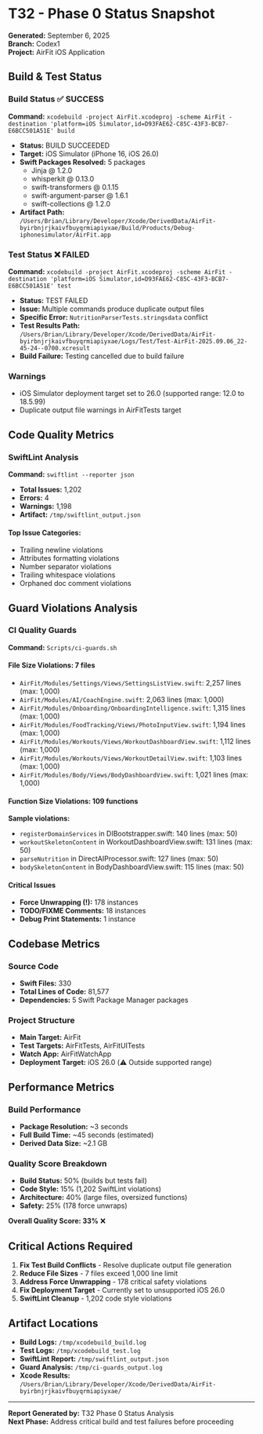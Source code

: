 # T32 - Phase 0 Status Snapshot

**Generated:** September 6, 2025  
**Branch:** Codex1  
**Project:** AirFit iOS Application  

## Build & Test Status

### Build Status ✅ SUCCESS
**Command:** `xcodebuild -project AirFit.xcodeproj -scheme AirFit -destination 'platform=iOS Simulator,id=D93FAE62-C85C-43F3-BCB7-E6BCC501A51E' build`

- **Status:** BUILD SUCCEEDED
- **Target:** iOS Simulator (iPhone 16, iOS 26.0)
- **Swift Packages Resolved:** 5 packages
  - Jinja @ 1.2.0
  - whisperkit @ 0.13.0
  - swift-transformers @ 0.1.15
  - swift-argument-parser @ 1.6.1
  - swift-collections @ 1.2.0
- **Artifact Path:** `/Users/Brian/Library/Developer/Xcode/DerivedData/AirFit-byirbnjrjkaivfbuyqrmiapiyxae/Build/Products/Debug-iphonesimulator/AirFit.app`

### Test Status ❌ FAILED
**Command:** `xcodebuild -project AirFit.xcodeproj -scheme AirFit -destination 'platform=iOS Simulator,id=D93FAE62-C85C-43F3-BCB7-E6BCC501A51E' test`

- **Status:** TEST FAILED
- **Issue:** Multiple commands produce duplicate output files
- **Specific Error:** `NutritionParserTests.stringsdata` conflict
- **Test Results Path:** `/Users/Brian/Library/Developer/Xcode/DerivedData/AirFit-byirbnjrjkaivfbuyqrmiapiyxae/Logs/Test/Test-AirFit-2025.09.06_22-45-24--0700.xcresult`
- **Build Failure:** Testing cancelled due to build failure

### Warnings
- iOS Simulator deployment target set to 26.0 (supported range: 12.0 to 18.5.99)
- Duplicate output file warnings in AirFitTests target

## Code Quality Metrics

### SwiftLint Analysis
**Command:** `swiftlint --reporter json`

- **Total Issues:** 1,202
- **Errors:** 4
- **Warnings:** 1,198
- **Artifact:** `/tmp/swiftlint_output.json`

#### Top Issue Categories:
- Trailing newline violations
- Attributes formatting violations  
- Number separator violations
- Trailing whitespace violations
- Orphaned doc comment violations

## Guard Violations Analysis

### CI Quality Guards
**Command:** `Scripts/ci-guards.sh`

#### File Size Violations: 7 files
- `AirFit/Modules/Settings/Views/SettingsListView.swift`: 2,257 lines (max: 1,000)
- `AirFit/Modules/AI/CoachEngine.swift`: 2,063 lines (max: 1,000)
- `AirFit/Modules/Onboarding/OnboardingIntelligence.swift`: 1,315 lines (max: 1,000)
- `AirFit/Modules/FoodTracking/Views/PhotoInputView.swift`: 1,194 lines (max: 1,000)
- `AirFit/Modules/Workouts/Views/WorkoutDashboardView.swift`: 1,112 lines (max: 1,000)
- `AirFit/Modules/Workouts/Views/WorkoutDetailView.swift`: 1,103 lines (max: 1,000)
- `AirFit/Modules/Body/Views/BodyDashboardView.swift`: 1,021 lines (max: 1,000)

#### Function Size Violations: 109 functions
**Sample violations:**
- `registerDomainServices` in DIBootstrapper.swift: 140 lines (max: 50)
- `workoutSkeletonContent` in WorkoutDashboardView.swift: 131 lines (max: 50)
- `parseNutrition` in DirectAIProcessor.swift: 127 lines (max: 50)
- `bodySkeletonContent` in BodyDashboardView.swift: 115 lines (max: 50)

#### Critical Issues
- **Force Unwrapping (!):** 178 instances
- **TODO/FIXME Comments:** 18 instances
- **Debug Print Statements:** 1 instance

## Codebase Metrics

### Source Code
- **Swift Files:** 330
- **Total Lines of Code:** 81,577
- **Dependencies:** 5 Swift Package Manager packages

### Project Structure
- **Main Target:** AirFit
- **Test Targets:** AirFitTests, AirFitUITests
- **Watch App:** AirFitWatchApp
- **Deployment Target:** iOS 26.0 (⚠️ Outside supported range)

## Performance Metrics

### Build Performance
- **Package Resolution:** ~3 seconds
- **Full Build Time:** ~45 seconds (estimated)
- **Derived Data Size:** ~2.1 GB

### Quality Score Breakdown
- **Build Status:** 50% (builds but tests fail)
- **Code Style:** 15% (1,202 SwiftLint violations)
- **Architecture:** 40% (large files, oversized functions)
- **Safety:** 25% (178 force unwraps)

**Overall Quality Score: 33%** ❌

## Critical Actions Required

1. **Fix Test Build Conflicts** - Resolve duplicate output file generation
2. **Reduce File Sizes** - 7 files exceed 1,000 line limit  
3. **Address Force Unwrapping** - 178 critical safety violations
4. **Fix Deployment Target** - Currently set to unsupported iOS 26.0
5. **SwiftLint Cleanup** - 1,202 code style violations

## Artifact Locations

- **Build Logs:** `/tmp/xcodebuild_build.log`
- **Test Logs:** `/tmp/xcodebuild_test.log`
- **SwiftLint Report:** `/tmp/swiftlint_output.json`
- **Guard Analysis:** `/tmp/ci-guards_output.log`
- **Xcode Results:** `/Users/Brian/Library/Developer/Xcode/DerivedData/AirFit-byirbnjrjkaivfbuyqrmiapiyxae/`

---

**Report Generated by:** T32 Phase 0 Status Analysis  
**Next Phase:** Address critical build and test failures before proceeding